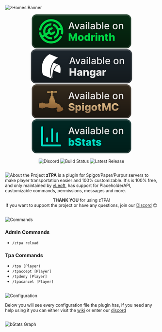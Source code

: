 ![zHomes Banner](https://cdn.modrinth.com/data/cached_images/7ad7ae2d1b8014983dc76ebb0f507b0618fb9745.png)
<p align="center">
  <a href="https://modrinth.com/plugin/zTPA">
    <img src="https://raw.githubusercontent.com/vLuckyyy/badges/main/avaiable-on-modrinth.svg" alt="Modrinth" />
  </a>
  <a href="https://hangar.papermc.io/yLeoft/zTPA">
    <img src="https://raw.githubusercontent.com/vLuckyyy/badges/main/avaiable-on-hangar.svg" alt="Hangar" />
  </a>
  <a href="https://www.spigotmc.org/resources/ztpa.123141/">
    <img src="https://raw.githubusercontent.com/vLuckyyy/badges/main/available-on-spigotmc.svg" alt="SpigotMC" />
  </a>
  <a href="https://bstats.org/plugin/bukkit/zTPA/26707">
    <img src="https://raw.githubusercontent.com/vLuckyyy/badges/main/available-on-bstats.svg" alt="bStats" />
  </a>
</p>
<p align="center">
  <img src="https://img.shields.io/discord/934583519072620615" alt="Discord" />
  <img src="https://img.shields.io/github/actions/workflow/status/yL3oft/zTPA/test-compile.yml" alt="Build Status" />
  <img src="https://img.shields.io/github/v/release/yL3oft/zTPA" alt="Latest Release" />
</p>

##
![About the Project](https://cdn.modrinth.com/data/cached_images/2939adae27590da621f6332a61d92a12bd474204.png)
**zTPA** is a plugin for Spigot/Paper/Purpur servers to make player transportation easier and 100% customizable.
It's is 100% free, and only maintained by [yLeoft](https://github.com/yL3oft), has support for PlaceholderAPI, customizable commands, permissions, messages and more.

<div align="center">

**THANK YOU** for using zTPA!  
If you want to support the project or have any questions, join our [Discord](https://discord.gg/yCdhVDgn4K) 😊

</div>

##
![Commands](https://cdn.modrinth.com/data/cached_images/cb455c702cf3974b3c5394e22cc3e709f7dd0761.png)

### Admin Commands
- `/ztpa reload`

### Tpa Commands
- `/tpa (Player)`
- `/tpaccept [Player]`
- `/tpdeny [Player]`
- `/tpacancel [Player]`

##
![Configuration](https://cdn.modrinth.com/data/cached_images/28ec0907a3e472a42fda6f68758355518a82d3f6.png)

Below you will see every configuration file the plugin has, if you need any help using it you can either visit the [wiki](https://docs.yleoft.me/ztpa) or enter our [discord](https://discord.gg/yCdhVDgn4K)

##
![bStats Graph](https://bstats.org/signatures/bukkit/zTPA.svg)

